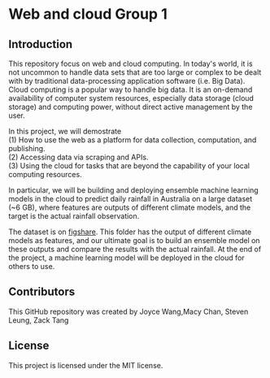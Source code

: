 # Web and cloud Group 1


## Introduction

This repository focus on web and cloud computing. In today's world, it is not uncommon to handle data sets that are too large or complex to be dealt with by traditional data-processing application software (i.e. Big Data). Cloud computing is a popular way to handle big data. It is an on-demand availability of computer system resources, especially data storage (cloud storage) and computing power, without direct active management by the user.

In this project, we will demostrate  
(1) How to use the web as a platform for data collection, computation, and publishing.  
(2) Accessing data via scraping and APIs.  
(3) Using the cloud for tasks that are beyond the capability of your local computing resources.  

In particular, we will be building and deploying ensemble machine learning models in the cloud to predict daily rainfall in Australia on a large dataset (~6 GB), where features are outputs of different climate models, and the target is the actual rainfall observation.

The dataset is on [figshare](https://figshare.com/articles/dataset/Daily_rainfall_over_NSW_Australia/14096681). This folder has the output of different climate models as features, and our ultimate goal is to build an ensemble model on these outputs and compare the results with the actual rainfall. At the end of the project, a machine learning model will be deployed in the cloud for others to use.


## Contributors

This GitHub repository was created by Joyce Wang,Macy Chan, Steven Leung, Zack Tang


## License

This project is licensed under the MIT license.

